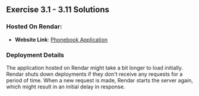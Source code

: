 ## Exercise 3.1 - 3.11 Solutions

### Hosted On Rendar:

- **Website Link**: [Phonebook Application](https://fullstackopen-part-3-phonebook.onrender.com/)

### Deployment Details

The application hosted on Rendar might take a bit longer to load initially. Rendar shuts down deployments if they don't receive any requests for a period of time. When a new request is made, Rendar starts the server again, which might result in an initial delay in response.
